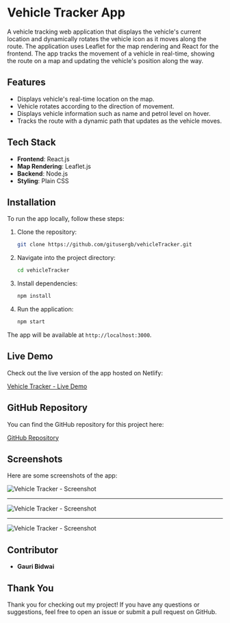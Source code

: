 # Vehicle Tracker App

A vehicle tracking web application that displays the vehicle's current location and dynamically rotates the vehicle icon as it moves along the route. The application uses Leaflet for the map rendering and React for the frontend. The app tracks the movement of a vehicle in real-time, showing the route on a map and updating the vehicle's position along the way.

## Features

- Displays vehicle's real-time location on the map.
- Vehicle rotates according to the direction of movement.
- Displays vehicle information such as name and petrol level on hover.
- Tracks the route with a dynamic path that updates as the vehicle moves.

## Tech Stack

- **Frontend**: React.js
- **Map Rendering**: Leaflet.js
- **Backend**: Node.js 
- **Styling**: Plain CSS

## Installation

To run the app locally, follow these steps:

1. Clone the repository:
   ```bash
   git clone https://github.com/gitusergb/vehicleTracker.git
   ```

2. Navigate into the project directory:
   ```bash
   cd vehicleTracker
   ```

3. Install dependencies:
   ```bash
   npm install
   ```

4. Run the application:
   ```bash
   npm start
   ```

The app will be available at `http://localhost:3000`.

## Live Demo

Check out the live version of the app hosted on Netlify:

[Vehicle Tracker - Live Demo](https://willowy-choux-f7af07.netlify.app/)

<!-- https://willowy-choux-f7af07.netlify.app/ -->

## GitHub Repository

You can find the GitHub repository for this project here:

[GitHub Repository](https://github.com/gitusergb/VehicleTrackerFront)

## Screenshots

Here are some screenshots of the app:

![Vehicle Tracker - Screenshot](https://i.ibb.co/7Qvd9tB/vt1.png)

---

![Vehicle Tracker - Screenshot](https://i.ibb.co/vX0hj8K/vt2.png)

---


![Vehicle Tracker - Screenshot](https://i.ibb.co/8bg2ddK/r.png)



## Contributor

- **Gauri Bidwai**

## Thank You

Thank you for checking out my project! If you have any questions or suggestions, feel free to open an issue or submit a pull request on GitHub.



<!-- 
https://i.ibb.co/8bg2ddK/r.png
https://i.ibb.co/7Qvd9tB/vt1.png
https://i.ibb.co/vX0hj8K/vt2.png -->


<!-- # Getting Started with Create React App

https://docs.google.com/document/d/1jGjrc0UMeumIvhFbAhwfo_jT45Wc9ed-cXLZmSWgnmM/edit?tab=t.0


Assignment for Full-Stack Developer: Vehicle Movement on a Map

Objective:
Create a web application that displays a vehicle moving on a map using either Google Maps or an alternative mapping library. The application should show the vehicle's current location and its path in real-time.

Expectations: https://www.youtube.com/watch?v=0r0IMQvC1No

Requirements:
Frontend:
Use Google Maps or an alternative mapping library (e.g., Leaflet).
Display a vehicle icon on the map.
Show the vehicle's movement in real-time, updating every few seconds.
Draw the route the vehicle is taking on the map.
Backend:
Provide an API endpoint that supplies the vehicle's current location and route data.
Implement a simple server using Node.js/Express, Django, or another backend framework.

Dummy Data:
Create a JSON file with dummy location data (latitude and longitude) that simulates the vehicle's movement along a route.
Example of dummy data format:
json
[
  {"latitude": 17.385044, "longitude": 78.486671, "timestamp": "2024-07-20T10:00:00Z"},
  {"latitude": 17.385045, "longitude": 78.486672, "timestamp": "2024-07-20T10:00:05Z"},
  ...
]
Resources
To create the route and latitude longitude you can use below links.
https://developers.google.com/maps/documentation/utilities/polylineutility
https://valhalla.github.io/demos/polyline/
To show the directions you can use google maps directions api or ola maps/mapbox api


This project was bootstrapped with [Create React App](https://github.com/facebook/create-react-app).

## Available Scripts

In the project directory, you can run:

### `npm start`

Runs the app in the development mode.\
Open [http://localhost:3000](http://localhost:3000) to view it in your browser.

The page will reload when you make changes.\
You may also see any lint errors in the console.

### `npm test`

Launches the test runner in the interactive watch mode.\
See the section about [running tests](https://facebook.github.io/create-react-app/docs/running-tests) for more information.

### `npm run build`

Builds the app for production to the `build` folder.\
It correctly bundles React in production mode and optimizes the build for the best performance.

The build is minified and the filenames include the hashes.\
Your app is ready to be deployed!

See the section about [deployment](https://facebook.github.io/create-react-app/docs/deployment) for more information.

### `npm run eject`

**Note: this is a one-way operation. Once you `eject`, you can't go back!**

If you aren't satisfied with the build tool and configuration choices, you can `eject` at any time. This command will remove the single build dependency from your project.

Instead, it will copy all the configuration files and the transitive dependencies (webpack, Babel, ESLint, etc) right into your project so you have full control over them. All of the commands except `eject` will still work, but they will point to the copied scripts so you can tweak them. At this point you're on your own.

You don't have to ever use `eject`. The curated feature set is suitable for small and middle deployments, and you shouldn't feel obligated to use this feature. However we understand that this tool wouldn't be useful if you couldn't customize it when you are ready for it.

## Learn More

You can learn more in the [Create React App documentation](https://facebook.github.io/create-react-app/docs/getting-started).

To learn React, check out the [React documentation](https://reactjs.org/).

### Code Splitting

This section has moved here: [https://facebook.github.io/create-react-app/docs/code-splitting](https://facebook.github.io/create-react-app/docs/code-splitting)

### Analyzing the Bundle Size

This section has moved here: [https://facebook.github.io/create-react-app/docs/analyzing-the-bundle-size](https://facebook.github.io/create-react-app/docs/analyzing-the-bundle-size)

### Making a Progressive Web App

This section has moved here: [https://facebook.github.io/create-react-app/docs/making-a-progressive-web-app](https://facebook.github.io/create-react-app/docs/making-a-progressive-web-app)

### Advanced Configuration

This section has moved here: [https://facebook.github.io/create-react-app/docs/advanced-configuration](https://facebook.github.io/create-react-app/docs/advanced-configuration)

### Deployment

This section has moved here: [https://facebook.github.io/create-react-app/docs/deployment](https://facebook.github.io/create-react-app/docs/deployment)

### `npm run build` fails to minify

This section has moved here: [https://facebook.github.io/create-react-app/docs/troubleshooting#npm-run-build-fails-to-minify](https://facebook.github.io/create-react-app/docs/troubleshooting#npm-run-build-fails-to-minify) -->
